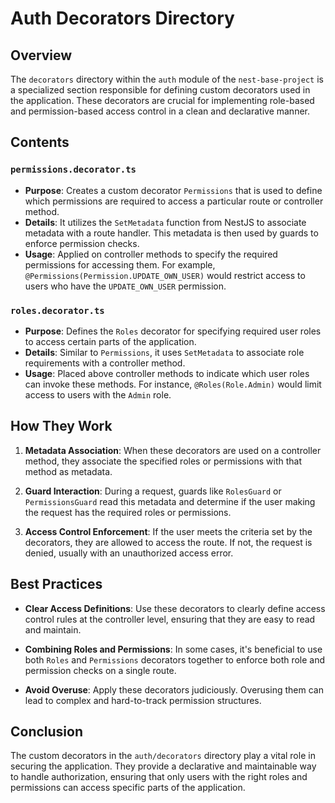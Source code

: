 # Auth Decorators Directory

## Overview

The `decorators` directory within the `auth` module of the `nest-base-project` is a specialized section responsible for defining custom decorators used in the application. These decorators are crucial for implementing role-based and permission-based access control in a clean and declarative manner.

## Contents

### `permissions.decorator.ts`

- **Purpose**: Creates a custom decorator `Permissions` that is used to define which permissions are required to access a particular route or controller method.
- **Details**: It utilizes the `SetMetadata` function from NestJS to associate metadata with a route handler. This metadata is then used by guards to enforce permission checks.
- **Usage**: Applied on controller methods to specify the required permissions for accessing them. For example, `@Permissions(Permission.UPDATE_OWN_USER)` would restrict access to users who have the `UPDATE_OWN_USER` permission.

### `roles.decorator.ts`

- **Purpose**: Defines the `Roles` decorator for specifying required user roles to access certain parts of the application.
- **Details**: Similar to `Permissions`, it uses `SetMetadata` to associate role requirements with a controller method.
- **Usage**: Placed above controller methods to indicate which user roles can invoke these methods. For instance, `@Roles(Role.Admin)` would limit access to users with the `Admin` role.

## How They Work

1. **Metadata Association**: When these decorators are used on a controller method, they associate the specified roles or permissions with that method as metadata.

2. **Guard Interaction**: During a request, guards like `RolesGuard` or `PermissionsGuard` read this metadata and determine if the user making the request has the required roles or permissions.

3. **Access Control Enforcement**: If the user meets the criteria set by the decorators, they are allowed to access the route. If not, the request is denied, usually with an unauthorized access error.

## Best Practices

- **Clear Access Definitions**: Use these decorators to clearly define access control rules at the controller level, ensuring that they are easy to read and maintain.

- **Combining Roles and Permissions**: In some cases, it's beneficial to use both `Roles` and `Permissions` decorators together to enforce both role and permission checks on a single route.

- **Avoid Overuse**: Apply these decorators judiciously. Overusing them can lead to complex and hard-to-track permission structures.

## Conclusion

The custom decorators in the `auth/decorators` directory play a vital role in securing the application. They provide a declarative and maintainable way to handle authorization, ensuring that only users with the right roles and permissions can access specific parts of the application.
